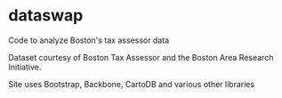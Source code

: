 dataswap
========

Code to analyze Boston's tax assessor data

Dataset courtesy of Boston Tax Assessor and the Boston Area Research Initiative.

Site uses Bootstrap, Backbone, CartoDB and various other libraries
